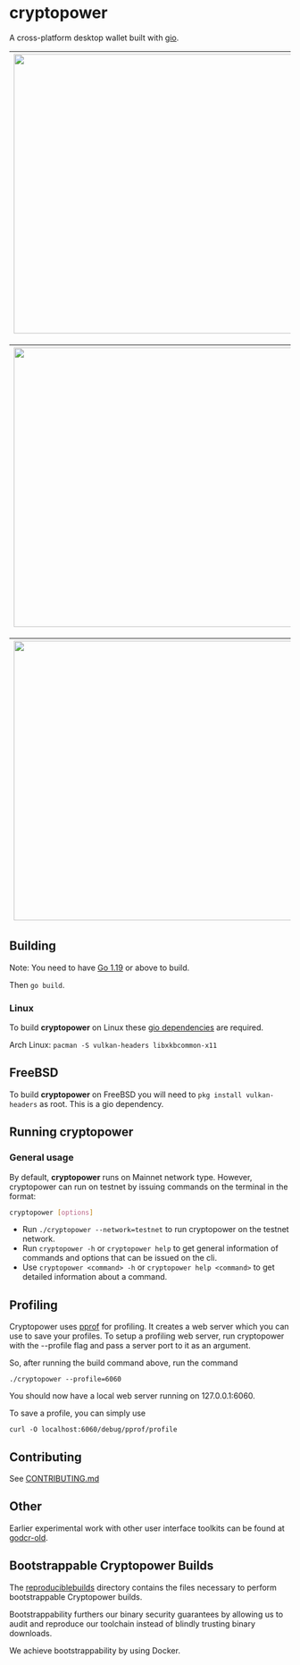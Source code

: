 # cryptopower

A cross-platform desktop wallet built with [gio](https://gioui.org/).

| <img src="https://github.com/crypto-power/cryptopower/assets/25265396/0e738538-6a1f-4a96-8f34-dd478c4c878a" width="500">|<img src="https://github.com/crypto-power/cryptopower/assets/25265396/72946cbc-39da-4ff8-90c0-d3975640c25a" width="500"> |
|-|-|

| <img src="https://github.com/crypto-power/cryptopower/assets/25265396/f799da72-3f15-44a3-acca-2f454d0aa4ae" width="500">|<img src="https://github.com/crypto-power/cryptopower/assets/25265396/e0e0468a-a5bf-4ea0-a2d6-458bff1d6fcd" width="500"> |
|-|-|

| <img src="https://github.com/crypto-power/cryptopower/assets/25265396/a1746066-ab3c-46b5-a768-f19f427f44b4" width="500">|<img src="https://github.com/crypto-power/cryptopower/assets/25265396/6de46b57-cbea-4d9e-bba9-8066a5dd1427" width="500"> |
|-|-|


## Building

Note: You need to have [Go 1.19](https://golang.org/dl/) or above to build.

Then `go build`.

### Linux

To build **cryptopower** on Linux these [gio dependencies](https://gioui.org/doc/install/linux) are required.

Arch Linux:
`pacman -S vulkan-headers libxkbcommon-x11`

## FreeBSD

To build **cryptopower** on FreeBSD you will need to `pkg install vulkan-headers` as root. This is a gio dependency.

## Running cryptopower

### General usage

By default, **cryptopower** runs on Mainnet network type. However, cryptopower can run on testnet by issuing commands on the terminal in the format:

```bash
cryptopower [options]
```

- Run `./cryptopower --network=testnet` to run cryptopower on the testnet network.
- Run `cryptopower -h` or `cryptopower help` to get general information of commands and options that can be issued on the cli.
- Use `cryptopower <command> -h` or `cryptopower help <command>` to get detailed information about a command.

## Profiling

Cryptopower uses [pprof](https://github.com/google/pprof) for profiling. It creates a web server which you can use to save your profiles. To setup a profiling web server, run cryptopower with the --profile flag and pass a server port to it as an argument.

So, after running the build command above, run the command

`./cryptopower --profile=6060`

You should now have a local web server running on 127.0.0.1:6060.

To save a profile, you can simply use

`curl -O localhost:6060/debug/pprof/profile`

## Contributing

See [CONTRIBUTING.md](https://github.com/crypto-power/cryptopower/blob/master/.gitlab/ci/CONTRIBUTING.md)

## Other

Earlier experimental work with other user interface toolkits can be found at [godcr-old](https://github.com/raedahgroup/godcr-old).

## Bootstrappable Cryptopower Builds

The [reproduciblebuilds](https://github.com/crypto-power/cryptopower/tree/master/reproduciblebuilds) directory contains the files necessary to perform bootstrappable Cryptopower builds.

Bootstrappability furthers our binary security guarantees by allowing us to audit and reproduce our toolchain instead of blindly trusting binary downloads.

We achieve bootstrappability by using Docker.
